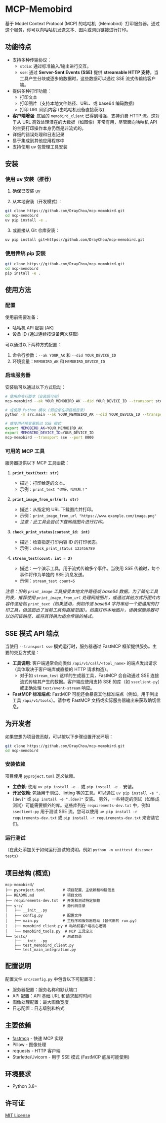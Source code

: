 # MCP-Memobird

基于 Model Context Protocol (MCP) 的咕咕机（Memobird）打印服务器。通过这个服务，你可以向咕咕机发送文本、图片或网页链接进行打印。

## 功能特点

- 支持多种传输协议：
  - `stdio`: 通过标准输入/输出进行交互。
  - `sse`: 通过 **Server-Sent Events (SSE)** 提供 **streamable HTTP 支持**。当工具产生分块或逐步的数据时，这些数据可以通过 SSE 流式传输给客户端。
- 提供多种打印功能：
  - 打印文本
  - 打印图片（支持本地文件路径、URL、或 base64 编码数据）
  - 打印 URL 网页内容 (由咕咕机设备直接获取)
- **客户端增强**: 底层的 `memobird_client` 已得到增强，支持消费 HTTP 流。这对于从 URL 高效处理潜在的大数据（如图像）非常有用，尽管面向咕咕机 API 的主要打印操作本身仍然是非流式的。
- 详细的错误处理和日志记录
- 易于集成到其他应用程序中
- 支持使用 uv 包管理工具安装

## 安装

### 使用 uv 安装（推荐）

1. 确保已安装 [uv](https://github.com/astral-sh/uv)

2. 从本地安装（开发模式）：

```bash
git clone https://github.com/DrayChou/mcp-memobird.git
cd mcp-memobird
uv pip install -e .
```

3. 或直接从 Git 仓库安装：

```bash
uv pip install git+https://github.com/DrayChou/mcp-memobird.git
```

### 使用传统 pip 安装

```bash
git clone https://github.com/DrayChou/mcp-memobird.git
cd mcp-memobird
pip install -e .
```

## 使用方法

### 配置

使用前需要准备：
- 咕咕机 API 密钥 (AK)
- 设备 ID (通过连续按设备两次获取)

可以通过以下两种方式配置：
1. 命令行参数：`--ak YOUR_AK` 和 `--did YOUR_DEVICE_ID`
2. 环境变量：`MEMOBIRD_AK` 和 `MEMOBIRD_DEVICE_ID`

### 启动服务器

安装后可以通过以下方式启动：

```bash
# 使用命令行脚本（安装后可用）
mcp-memobird --ak YOUR_MEMOBIRD_AK --did YOUR_DEVICE_ID --transport stdio

# 或使用 Python 模块 (假设您在项目根目录)
python -m src.main --ak YOUR_MEMOBIRD_AK --did YOUR_DEVICE_ID --transport stdio

# 或使用环境变量启动 SSE 模式
export MEMOBIRD_AK=YOUR_MEMOBIRD_AK
export MEMOBIRD_DEVICE_ID=YOUR_DEVICE_ID
mcp-memobird --transport sse --port 8000
```

### 可用的 MCP 工具

服务器提供以下 MCP 工具函数：

1.  **`print_text(text: str)`**
    - 描述：打印给定的文本。
    - 示例：`print_text "你好，咕咕机！"`

2.  **`print_image_from_url(url: str)`**
    - 描述：从指定的 URL 下载图片并打印。
    - 示例：`print_image_from_url "https://www.example.com/image.png"`
    - _注意：此工具会尝试下载网络图片进行打印。_

3.  **`check_print_status(content_id: int)`**
    - 描述：检查指定打印内容 ID 的打印状态。
    - 示例：`check_print_status 123456789`

4.  **`stream_test(count: int = 3)`**
    - 描述：一个演示工具，用于流式传输多个事件。当使用 SSE 传输时，每个事件将作为单独的 SSE 消息发送。
    - 示例：`stream_test count=5`

_注意：旧的 `print_image` 工具接受本地文件路径或 base64 数据，为了简化工具列表，推荐使用 `print_image_from_url` 处理网络图片，或通过其他方式将图片内容传递给如 `print_text`（如果适用，例如传递 base64 字符串给一个更通用的打印工具，但这超出了当前工具的直接范围）。如需打印本地图片，请确保服务器可以访问该路径，或将其转换为适合传输的格式。_


## SSE 模式 API 端点

当使用 `--transport sse` 模式运行时，服务器通过 FastMCP 框架提供服务。主要的交互方式是：

- **工具调用**: 客户端通常会向类似 `/api/v1/call/<tool_name>` 的端点发出请求（具体取决于客户端库或直接的 HTTP 请求构造）。
    - 对于如 `stream_test` 这样的生成器工具，FastMCP 会自动通过 SSE 连接流式传输其产生的数据。客户端应使用支持 SSE 的库（如 `sseclient-py`）或正确处理 `text/event-stream` 响应。
- **FastMCP 标准端点**: FastMCP 可能还会暴露其他标准端点（例如，用于列出工具 `/api/v1/tools`）。请参考 FastMCP 文档或实际服务器输出来获取确切信息。

## 为开发者

如果您想为项目做贡献，可以按以下步骤设置开发环境：

```bash
git clone https://github.com/DrayChou/mcp-memobird.git
cd mcp-memobird
```

### 安装依赖

项目使用 `pyproject.toml` 定义依赖。

- **主依赖**: 使用 `uv pip install -e .` 或 `pip install -e .` 安装。
- **开发依赖**: 包括用于测试、linting 等的工具。可以通过 `uv pip install -e ".[dev]"` 或 `pip install -e ".[dev]"` 安装。
  另外，一些特定的测试（如集成测试）可能需要额外的库。这些库列在 `requirements-dev.txt` 中，例如 `sseclient-py` 用于测试 SSE 流。您可以使用 `uv pip install -r requirements-dev.txt` 或 `pip install -r requirements-dev.txt` 来安装它们。

### 运行测试

（在此处添加关于如何运行测试的说明，例如 `python -m unittest discover tests`）

## 项目结构 (概览)

```
mcp-memobird/
├── pyproject.toml        # 项目配置、主依赖和构建信息
├── README.md             # 项目文档
├── requirements-dev.txt  # 开发和测试特定依赖
├── src/                  # 源代码目录
│   ├── __init__.py
│   ├── config.py         # 配置文件
│   ├── main.py           # 主程序和服务器启动 (替代旧的 run.py)
│   ├── memobird_client.py # 咕咕机客户端核心逻辑
│   └── memobird_tools.py  # MCP 工具定义
└── tests/                # 测试目录
    ├── __init__.py
    ├── test_memobird_client.py
    └── test_main_integration.py
```

## 配置说明

配置文件 `src/config.py` 中包含以下可配置项：

- 服务器配置：服务名称和默认端口
- API 配置：API 基础 URL 和请求超时时间
- 图像处理配置：最大图像宽度
- 日志配置：日志级别和格式

## 主要依赖

- [fastmcp](https://github.com/microsoft/mcp) - 快速 MCP 实现
- Pillow - 图像处理
- requests - HTTP 客户端
- Starlette/Uvicorn - 用于 SSE 模式 (FastMCP 底层可能使用)

## 环境要求

- Python 3.8+

## 许可证

[MIT License](LICENSE)
